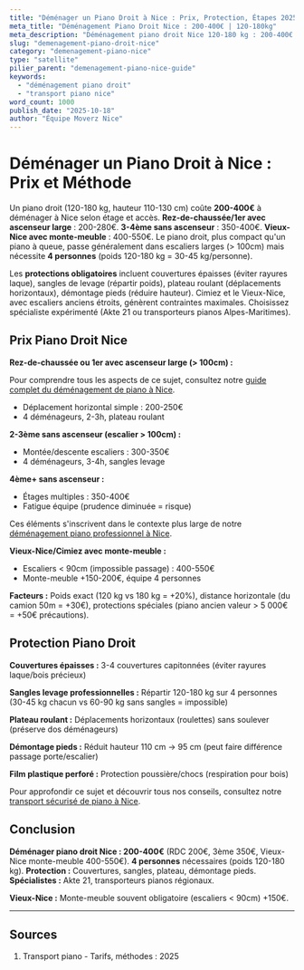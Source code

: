 ```yaml
---
title: "Déménager un Piano Droit à Nice : Prix, Protection, Étapes 2025"
meta_title: "Déménagement Piano Droit Nice : 200-400€ | 120-180kg"
meta_description: "Déménagement piano droit Nice 120-180 kg : 200-400€ (RDC-3ème), +150€ monte-meuble Vieux-Nice. Protection, démontage pieds. Spécialistes. Guide."
slug: "demenagement-piano-droit-nice"
category: "demenagement-piano-nice"
type: "satellite"
pilier_parent: "demenagement-piano-nice-guide"
keywords:
  - "déménagement piano droit"
  - "transport piano nice"
word_count: 1000
publish_date: "2025-10-18"
author: "Équipe Moverz Nice"
---
```


# Déménager un Piano Droit à Nice : Prix et Méthode

Un piano droit (120-180 kg, hauteur 110-130 cm) coûte **200-400€** à déménager à Nice selon étage et accès. **Rez-de-chaussée/1er avec ascenseur large** : 200-280€. **3-4ème sans ascenseur** : 350-400€. **Vieux-Nice avec monte-meuble** : 400-550€. Le piano droit, plus compact qu'un piano à queue, passe généralement dans escaliers larges (> 100cm) mais nécessite **4 personnes** (poids 120-180 kg = 30-45 kg/personne).

Les **protections obligatoires** incluent couvertures épaisses (éviter rayures laque), sangles de levage (répartir poids), plateau roulant (déplacements horizontaux), démontage pieds (réduire hauteur). Cimiez et le Vieux-Nice, avec escaliers anciens étroits, génèrent contraintes maximales. Choisissez spécialiste expérimenté (Akte 21 ou transporteurs pianos Alpes-Maritimes).

## Prix Piano Droit Nice

**Rez-de-chaussée ou 1er avec ascenseur large (> 100cm) :**

Pour comprendre tous les aspects de ce sujet, consultez notre [guide complet du déménagement de piano à Nice](/blog/demenagement-piano/demenagement-piano-nice-guide).

- Déplacement horizontal simple : 200-250€
- 4 déménageurs, 2-3h, plateau roulant

**2-3ème sans ascenseur (escalier > 100cm) :**
- Montée/descente escaliers : 300-350€
- 4 déménageurs, 3-4h, sangles levage

**4ème+ sans ascenseur :**
- Étages multiples : 350-400€
- Fatigue équipe (prudence diminuée = risque)


Ces éléments s'inscrivent dans le contexte plus large de notre [déménagement piano professionnel à Nice](/blog/demenagement-piano/demenagement-piano-nice-guide).

**Vieux-Nice/Cimiez avec monte-meuble :**
- Escaliers < 90cm (impossible passage) : 400-550€
- Monte-meuble +150-200€, équipe 4 personnes

**Facteurs :** Poids exact (120 kg vs 180 kg = +20%), distance horizontale (du camion 50m = +30€), protections spéciales (piano ancien valeur > 5 000€ = +50€ précautions).

## Protection Piano Droit

**Couvertures épaisses :** 3-4 couvertures capitonnées (éviter rayures laque/bois précieux)

**Sangles levage professionnelles :** Répartir 120-180 kg sur 4 personnes (30-45 kg chacun vs 60-90 kg sans sangles = impossible)

**Plateau roulant :** Déplacements horizontaux (roulettes) sans soulever (préserve dos déménageurs)

**Démontage pieds :** Réduit hauteur 110 cm → 95 cm (peut faire différence passage porte/escalier)

**Film plastique perforé :** Protection poussière/chocs (respiration pour bois)


Pour approfondir ce sujet et découvrir tous nos conseils, consultez notre [transport sécurisé de piano à Nice](/blog/demenagement-piano/demenagement-piano-nice-guide).

## Conclusion

**Déménager piano droit Nice : 200-400€** (RDC 200€, 3ème 350€, Vieux-Nice monte-meuble 400-550€). **4 personnes** nécessaires (poids 120-180 kg). **Protection :** Couvertures, sangles, plateau, démontage pieds. **Spécialistes :** Akte 21, transporteurs pianos régionaux.

**Vieux-Nice :** Monte-meuble souvent obligatoire (escaliers < 90cm) +150€.

---

## Sources

1. Transport piano - Tarifs, méthodes : 2025


